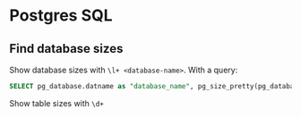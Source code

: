 # Postgres SQL

## Find database sizes

Show database sizes with `\l+ <database-name>`.  With a query:

```sql
SELECT pg_database.datname as "database_name", pg_size_pretty(pg_database_size(pg_database.datname)) AS size_in_mb FROM pg_database ORDER by size_in_mb DESC;
```

Show table sizes with `\d+`
